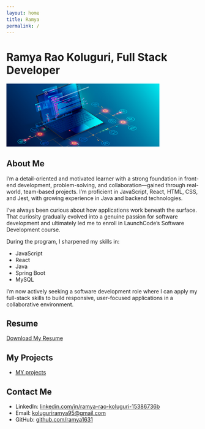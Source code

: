 ```yaml
---
layout: home
title: Ramya
permalink: /
---
```


# Ramya Rao Koluguri, Full Stack Developer


  <img src="/images/img_1.png" alt="img_1.png" width="400" />

##  About Me

I’m a detail-oriented and motivated learner with a strong foundation in front-end development, problem-solving, and collaboration—gained through real-world, team-based projects. I’m proficient in JavaScript, React, HTML, CSS, and Jest, with growing experience in Java and backend technologies.

I’ve always been curious about how applications work beneath the surface. That curiosity gradually evolved into a genuine passion for software development and ultimately led me to enroll in LaunchCode’s Software Development course.

During the program, I sharpened my skills in:

- JavaScript
- React
- Java
- Spring Boot
- MySQL

I’m now actively seeking a software development role where I can apply my full-stack skills to build responsive, user-focused applications in a collaborative environment.



##  Resume

[Download My Resume ](/assets/files/Ramya_ResumeLC.pdf)


##  My Projects


-   [MY projects](projects/project.png)


##  Contact Me

-  LinkedIn: [linkedin.com/in/ramya-rao-koluguri-15386736b](https://linkedin.com/in/ramya-rao-koluguri-15386736b)
-  Email: [koluguriramya95@gmail.com](mailto:koluguriramya95@gmail.com)
- GitHub: [github.com/ramya1631](https://github.com/ramya1631)
